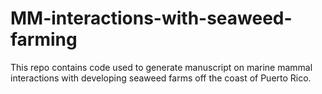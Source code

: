 # MM-interactions-with-seaweed-farming
This repo contains code used to generate manuscript on marine mammal interactions with developing seaweed farms off the coast of Puerto Rico.

